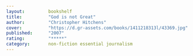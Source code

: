 ```yaml
---
layout:         bookshelf
title:          "God is not Great"
author:         "Christopher Hitchens"
cover:          "https://d.gr-assets.com/books/1411218313l/43369.jpg"
published:      "2007"
rating:         "*****"
category:       non-fiction essential journalism
---
```

